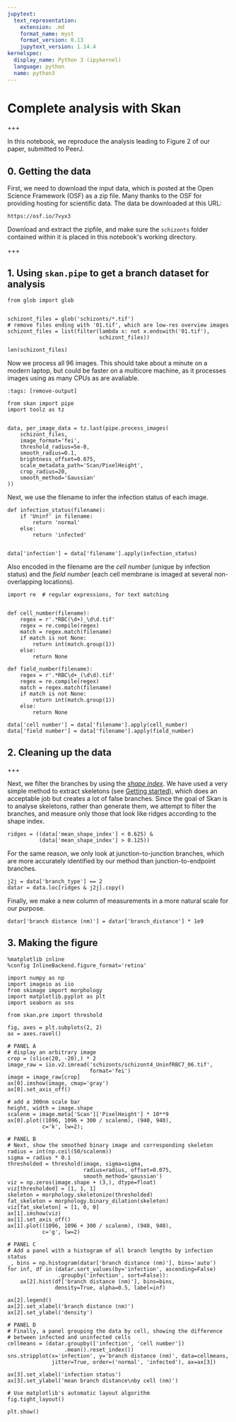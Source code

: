 ```yaml
---
jupytext:
  text_representation:
    extension: .md
    format_name: myst
    format_version: 0.13
    jupytext_version: 1.14.4
kernelspec:
  display_name: Python 3 (ipykernel)
  language: python
  name: python3
---
```


# Complete analysis with Skan

+++

In this notebook, we reproduce the analysis leading to Figure 2 of our paper, submitted to PeerJ.

## 0. Getting the data

First, we need to download the input data, which is posted at the Open Science Framework (OSF) as a zip file. Many thanks to the OSF for providing hosting for scientific data. The data be downloaded at this URL:

    https://osf.io/7vyx3
    
Download and extract the zipfile, and make sure the `schizonts` folder contained within it is placed in this notebook's working directory.

+++

## 1. Using `skan.pipe` to get a branch dataset for analysis

```{code-cell} ipython3
from glob import glob


schizont_files = glob('schizonts/*.tif')
# remove files ending with '01.tif', which are low-res overview images
schizont_files = list(filter(lambda x: not x.endswith('01.tif'),
                             schizont_files))
```

```{code-cell} ipython3
len(schizont_files)
```

Now we process all 96 images. This should take about a minute on a modern laptop, but could be faster on a multicore machine, as it processes images using as many CPUs as are avaliable.

```{code-cell} ipython3
:tags: [remove-output]

from skan import pipe
import toolz as tz


data, per_image_data = tz.last(pipe.process_images(
    schizont_files,
    image_format='fei',
    threshold_radius=5e-8,
    smooth_radius=0.1,
    brightness_offset=0.075,
    scale_metadata_path='Scan/PixelHeight',
    crop_radius=20,
    smooth_method='Gaussian'
))
```

Next, we use the filename to infer the infection status of each image.

```{code-cell} ipython3
def infection_status(filename):
    if 'Uninf' in filename:
        return 'normal'
    else:
        return 'infected'


data['infection'] = data['filename'].apply(infection_status)
```

Also encoded in the filename are the *cell number* (unique by infection status) and the *field number* (each cell membrane is imaged at several non-overlapping locations).

```{code-cell} ipython3
import re  # regular expressions, for text matching


def cell_number(filename):
    regex = r'.*RBC(\d+)_\d\d.tif'
    regex = re.compile(regex)
    match = regex.match(filename)
    if match is not None:
        return int(match.group(1))
    else:
        return None
    
def field_number(filename):
    regex = r'.*RBC\d+_(\d\d).tif'
    regex = re.compile(regex)
    match = regex.match(filename)
    if match is not None:
        return int(match.group(1))
    else:
        return None
    
data['cell number'] = data['filename'].apply(cell_number)
data['field number'] = data['filename'].apply(field_number)
```

## 2. Cleaning up the data

+++

Next, we filter the branches by using the [*shape index*](http://scikit-image.org/docs/dev/api/skimage.feature.html#skimage.feature.shape_index). We have used a very simple method to extract skeletons (see [Getting started](../getting_started/getting_started)), which does an acceptable job but creates a lot of false branches. Since the goal of Skan is to analyse skeletons, rather than generate them, we attempt to filter the branches, and measure only those that look like ridges according to the shape index.

```{code-cell} ipython3
ridges = ((data['mean_shape_index'] < 0.625) &
          (data['mean_shape_index'] > 0.125))
```

For the same reason, we only look at junction-to-junction branches, which are more accurately identified by our method than junction-to-endpoint branches.

```{code-cell} ipython3
j2j = data['branch_type'] == 2
datar = data.loc[ridges & j2j].copy()
```

Finally, we make a new column of measurements in a more natural scale for our purpose.

```{code-cell} ipython3
datar['branch distance (nm)'] = datar['branch_distance'] * 1e9
```

## 3. Making the figure

```{code-cell} ipython3
%matplotlib inline
%config InlineBackend.figure_format='retina'

import numpy as np
import imageio as iio
from skimage import morphology
import matplotlib.pyplot as plt
import seaborn as sns

from skan.pre import threshold
```

```{code-cell} ipython3
fig, axes = plt.subplots(2, 2)
ax = axes.ravel()

# PANEL A
# display an arbitrary image
crop = (slice(20, -20),) * 2
image_raw = iio.v2.imread('schizonts/schizont4_UninfRBC7_06.tif',
                          format='fei')
image = image_raw[crop]
ax[0].imshow(image, cmap='gray')
ax[0].set_axis_off()

# add a 300nm scale bar
height, width = image.shape
scalenm = image.meta['Scan']['PixelHeight'] * 10**9
ax[0].plot((1096, 1096 + 300 / scalenm), (940, 940),
           c='k', lw=2);

# PANEL B
# Next, show the smoothed binary image and corresponding skeleton
radius = int(np.ceil(50/scalenm))
sigma = radius * 0.1
thresholded = threshold(image, sigma=sigma,
                        radius=radius, offset=0.075,
                        smooth_method='gaussian')
viz = np.zeros(image.shape + (3,), dtype=float)
viz[thresholded] = [1, 1, 1]
skeleton = morphology.skeletonize(thresholded)
fat_skeleton = morphology.binary_dilation(skeleton)
viz[fat_skeleton] = [1, 0, 0]
ax[1].imshow(viz)
ax[1].set_axis_off()
ax[1].plot((1096, 1096 + 300 / scalenm), (940, 940),
           c='g', lw=2)

# PANEL C
# Add a panel with a histogram of all branch lengths by infection status
_, bins = np.histogram(datar['branch distance (nm)'], bins='auto')
for inf, df in (datar.sort_values(by='infection', ascending=False)
                .groupby('infection', sort=False)):
    ax[2].hist(df['branch distance (nm)'], bins=bins,
               density=True, alpha=0.5, label=inf)

ax[2].legend()
ax[2].set_xlabel('branch distance (nm)')
ax[2].set_ylabel('density')

# PANEL D
# Finally, a panel grouping the data by cell, showing the difference
# between infected and uninfected cells
cellmeans = (datar.groupby(['infection', 'cell number'])
                  .mean().reset_index())
sns.stripplot(x='infection', y='branch distance (nm)', data=cellmeans,
              jitter=True, order=('normal', 'infected'), ax=ax[3])
              
ax[3].set_xlabel('infection status')
ax[3].set_ylabel('mean branch distance\nby cell (nm)')

# Use matplotlib's automatic layout algorithm
fig.tight_layout()

plt.show()
```
